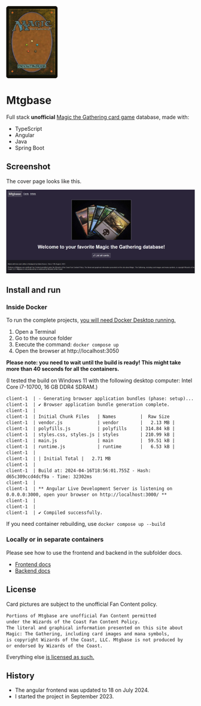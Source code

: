 <img src="docs/magic-card-back.jpg" height="192" />

# Mtgbase

Full stack **unofficial** [Magic the Gathering card game](https://magic.wizards.com/en) database, made with:

- TypeScript
- Angular
- Java
- Spring Boot

## Screenshot

The cover page looks like this.

![Cover page](docs/screenshot.png)

## Install and run

### Inside Docker

To run the complete projects, [you will need Docker Desktop running.](https://www.docker.com/products/docker-desktop/)

1. Open a Terminal
1. Go to the source folder
1. Execute the command: `docker compose up`
1. Open the browser at http://localhost:3050

**Please note: you need to wait until the build is ready! This might take more than 40 seconds for all the containers.**

(I tested the build on Windows 11 with the following desktop computer: Intel Core i7-10700, 16 GB DDR4 SDRAM.)

```
client-1  | - Generating browser application bundles (phase: setup)...
client-1  | ✔ Browser application bundle generation complete.
client-1  |
client-1  | Initial Chunk Files   | Names         |  Raw Size
client-1  | vendor.js             | vendor        |   2.13 MB |
client-1  | polyfills.js          | polyfills     | 314.84 kB |
client-1  | styles.css, styles.js | styles        | 210.99 kB |
client-1  | main.js               | main          |  59.51 kB |
client-1  | runtime.js            | runtime       |   6.53 kB |
client-1  |
client-1  | | Initial Total |   2.71 MB
client-1  |
client-1  | Build at: 2024-04-16T18:56:01.755Z - Hash: d65c309ccd4dcf9a - Time: 32302ms
client-1  |
client-1  | ** Angular Live Development Server is listening on 0.0.0.0:3000, open your browser on http://localhost:3000/ **
client-1  |
client-1  |
client-1  | ✔ Compiled successfully.
```

If you need container rebuilding, use `docker compose up --build`

### Locally or in separate containers

Please see how to use the frontend and backend in the subfolder docs.

- [Frontend docs](frontend/README.md)
- [Backend docs](backend/README.md)

## License

Card pictures are subject to the unofficial Fan Content policy.

```
Portions of Mtgbase are unofficial Fan Content permitted
under the Wizards of the Coast Fan Content Policy.
The literal and graphical information presented on this site about
Magic: The Gathering, including card images and mana symbols,
is copyright Wizards of the Coast, LLC. Mtgbase is not produced by
or endorsed by Wizards of the Coast.
```

Everything else [is licensed as such.](LICENSE)

## History

- The angular frontend was updated to 18 on July 2024.
- I started the project in September 2023.
